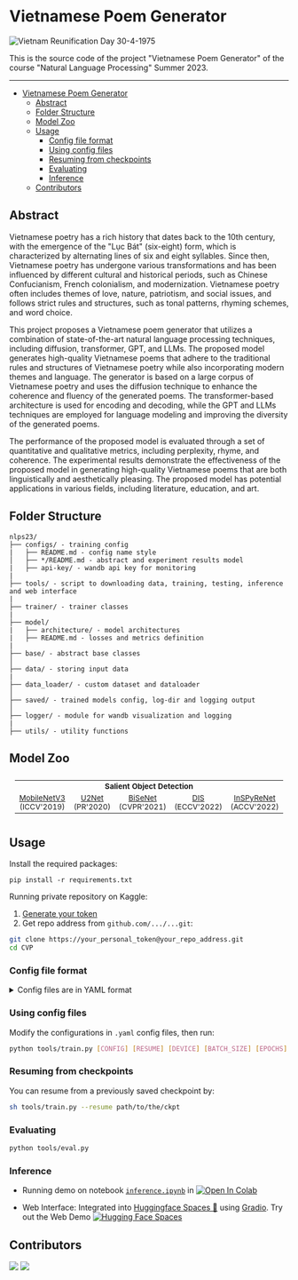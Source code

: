 # Vietnamese Poem Generator
![Vietnam Reunification Day 30-4-1975](https://www.google.com/url?sa=i&url=https%3A%2F%2Ftime.com%2F3840657%2Fsaigon-fall-lessons%2F&psig=AOvVaw3RO_x59-UB3Nwcd8ySiSNy&ust=1681838577368000&source=images&cd=vfe&ved=0CBAQjRxqFwoTCKC_94m3sf4CFQAAAAAdAAAAABAo)

This is the source code of the project "Vietnamese Poem Generator" of the course "Natural Language Processing" Summer 2023.

---
- [Vietnamese Poem Generator](#vietnamese-poem-generator)
  - [Abstract](#abstract)
  - [Folder Structure](#folder-structure)
  - [Model Zoo](#model-zoo)
  - [Usage](#usage)
    - [Config file format](#config-file-format)
    - [Using config files](#using-config-files)
    - [Resuming from checkpoints](#resuming-from-checkpoints)
    - [Evaluating](#evaluating)
    - [Inference](#inference)
  - [Contributors](#contributors)
## Abstract 
Vietnamese poetry has a rich history that dates back to the 10th century, with the emergence of the "Lục Bát" (six-eight) form, which is characterized by alternating lines of six and eight syllables. Since then, Vietnamese poetry has undergone various transformations and has been influenced by different cultural and historical periods, such as Chinese Confucianism, French colonialism, and modernization. Vietnamese poetry often includes themes of love, nature, patriotism, and social issues, and follows strict rules and structures, such as tonal patterns, rhyming schemes, and word choice.

This project proposes a Vietnamese poem generator that utilizes a combination of state-of-the-art natural language processing techniques, including diffusion, transformer, GPT, and LLMs. The proposed model generates high-quality Vietnamese poems that adhere to the traditional rules and structures of Vietnamese poetry while also incorporating modern themes and language. The generator is based on a large corpus of Vietnamese poetry and uses the diffusion technique to enhance the coherence and fluency of the generated poems. The transformer-based architecture is used for encoding and decoding, while the GPT and LLMs techniques are employed for language modeling and improving the diversity of the generated poems. 

The performance of the proposed model is evaluated through a set of quantitative and qualitative metrics, including perplexity, rhyme, and coherence. The experimental results demonstrate the effectiveness of the proposed model in generating high-quality Vietnamese poems that are both linguistically and aesthetically pleasing. The proposed model has potential applications in various fields, including literature, education, and art.

## Folder Structure

```
nlps23/
├── configs/ - training config
|   ├── README.md - config name style
│   ├── */README.md - abstract and experiment results model
|   ├── api-key/ - wandb api key for monitoring
|
├── tools/ - script to downloading data, training, testing, inference and web interface
|
├── trainer/ - trainer classes 
|
├── model/ 
|   ├── architecture/ - model architectures
|   ├── README.md - losses and metrics definition
|
├── base/ - abstract base classes
│   
├── data/ - storing input data
|
├── data_loader/ - custom dataset and dataloader
│
├── saved/ - trained models config, log-dir and logging output
│
├── logger/ - module for wandb visualization and logging
|
├── utils/ - utility functions
```
## Model Zoo 
<summary></summary>

<table style="margin-left:auto;margin-right:auto;font-size:1.4vw;padding:10px 10px;text-align:center;vertical-align:center;">
  <tr>
    <td colspan="5" style="font-weight:bold;">Salient Object Detection</td>
  </tr>
  <tr>
    <td><a href="https://github.com/tuanlda78202/CVP/blob/main/configs/mobilenetv3/README.md">MobileNetV3</a> (ICCV'2019)</td>
    <td><a href="https://github.com/tuanlda78202/CVP/blob/main/configs/u2net/README.md">U2Net</a> (PR'2020)</td>
    <td><a href="https://github.com/tuanlda78202/CVP/blob/main/configs/bisenet/README.md">BiSeNet</a> (CVPR'2021)</td>
    <td><a href="https://github.com/tuanlda78202/CVP/blob/main/configs/dis/README.md">DIS</a> (ECCV'2022)</td>
    <td><a href="https://github.com/tuanlda78202/CVP/blob/main/configs/inspyrenet/README.md">InSPyReNet</a> (ACCV'2022)</td>
  </tr>

</table>

## Usage

Install the required packages:

```
pip install -r requirements.txt
```
<!-- pipreqs for get requirements.txt -->

Running private repository on Kaggle:
1. [Generate your token](https://github.com/settings/tokens)
2. Get repo address from `github.com/.../...git`: 
```bash
git clone https://your_personal_token@your_repo_address.git
cd CVP
```
### Config file format

<details>
<summary>Config files are in YAML format</summary>

```yaml
name: U2NetFull_scratch_1gpu-bs4_KNC_size320x320

n_gpu: 1

arch:
  type: u2net_full
  args: {}

data_loader:
  type: KNC_DataLoader
  args:
    batch_size: 4
    shuffle: true
    num_workers: 1
    validation_split: 0.1
    output_size: 320
    crop_size: 288

optimizer:
  type: Adam
  args:
    lr: 0.001
    weight_decay: 0
    eps: 1.e-8
    betas:
      - 0.9
      - 0.999

loss: multi_bce_fusion

metrics:
  - mae
  - sm

lr_scheduler:
  type: StepLR
  args:
    step_size: 50
    gamma: 0.1

trainer:
  type: Trainer

  epochs: 1000
  save_dir: saved/
  save_period: 10
  verbosity: 1

  visual_tool: wandb
  project: cvps23
  name: U2NetLite_scratch_1gpu-bs4_KNC_size320x320

  # Edit *username for tracking WandB multi-accounts
  api_key_file: ./configs/api-key/tuanlda78202
  entity: tuanlda78202
  
test:
  save_dir: saved/generated
  n_sample: 1000
  batch_size: 32
```

</details>

### Using config files
Modify the configurations in `.yaml` config files, then run:

```bash
python tools/train.py [CONFIG] [RESUME] [DEVICE] [BATCH_SIZE] [EPOCHS]
```

### Resuming from checkpoints
You can resume from a previously saved checkpoint by:

```bash
sh tools/train.py --resume path/to/the/ckpt
```

### Evaluating
```bash
python tools/eval.py
```

### Inference 
- Running demo on notebook [`inference.ipynb`](https://github.com/tuanlda78202/cvps23/blob/main/tools/inference.ipynb) in [![Open In Colab](https://colab.research.google.com/assets/colab-badge.svg)](https://colab.research.google.com/github/tuanlda78202/CVP/)

- Web Interface: Integrated into [Huggingface Spaces 🤗](https://huggingface.co/spaces) using [Gradio](https://github.com/gradio-app/gradio). Try out the Web Demo [![Hugging Face Spaces](https://img.shields.io/badge/%F0%9F%A4%97%20Hugging%20Face-Spaces-blue)](https://huggingface.co/spaces/doevent/dis-background-removal) <br> 


## Contributors 
<!-- https://contrib.rocks/preview?repo=tuanlda78202%2FCVP -->

<a href="https://github.com/tuanlda78202/CVP/graphs/contributors">
<img src="https://contrib.rocks/image?repo=tuanlda78202/CVP" /></a>
<a href="https://github.com/tuanlda78202/CVP/graphs/contributors">
  <img src="https://contrib.rocks/image?repo=tuanlda78202/CVP" />
</a>
